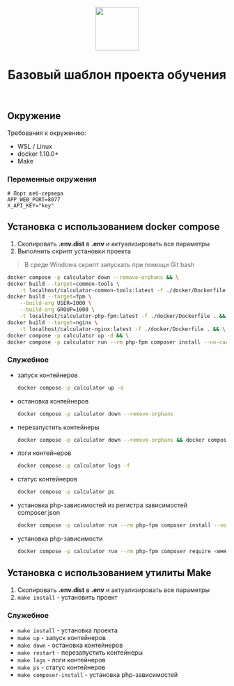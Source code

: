 <p align="center">
    <a href="https://github.com/yiisoft" target="_blank">
        <img src="https://avatars0.githubusercontent.com/u/993323" height="100px">
    </a>
    <h1 align="center">Базовый шаблон проекта обучения</h1>
    <br>
</p>

## Окружение

Требования к окружению:

* WSL / Linux
* docker 1.10.0+
* Make

### Переменные окружения

```dotenv
# Порт веб-сервера
APP_WEB_PORT=8077
X_API_KEY="key"
```

## Установка с использованием docker compose

1. Скопировать **.env.dist** в **.env** и актуализировать все параметры
1. Выполнить скрипт установки проекта
> В среде Windows скрипт запускать при помощи Git bash
```sh
docker compose -p calculator down --remove-orphans && \
docker build --target=common-tools \
	-t localhost/calculator-common-tools:latest -f ./docker/Dockerfile . && \
docker build --target=fpm \
	--build-arg USER=1000 \
	--build-arg GROUP=1000 \
	-t localhost/calculator-php-fpm:latest -f ./docker/Dockerfile . && \
docker build --target=nginx \
	-t localhost/calculator-nginx:latest -f ./docker/Dockerfile . && \
docker compose -p calculator up -d && \
docker compose -p calculator run --rm php-fpm composer install --no-cache
```

### Служебное

- запуск контейнеров
    ```sh
    docker compose -p calculator up -d
    ```
- остановка контейнеров
    ```sh
    docker compose -p calculator down --remove-orphans
    ```
- перезапустить контейнеры
    ```sh
    docker compose -p calculator down --remove-orphans && docker compose -p calculator up -d
    ```
- логи контейнеров
    ```sh
    docker compose -p calculator logs -f
    ```
- статус контейнеров
    ```sh
    docker compose -p calculator ps
    ```
- установка php-зависимостей из регистра зависимостей composer.json
    ```sh
    docker compose -p calculator run --rm php-fpm composer install --no-cache
    ```
- установка php-зависимости
    ```sh
    docker compose -p calculator run --rm php-fpm composer require <имя_пакета>
    ```

## Установка с использованием утилиты Make

1. Скопировать **.env.dist** в **.env** и актуализировать все параметры
1. `make install` - установить проект

### Служебное

- `make install` - установка проекта
- `make up` - запуск контейнеров
- `make down` - остановка контейнеров
- `make restart` - перезапустить контейнеры
- `make logs` - логи контейнеров
- `make ps` - статус контейнеров
- `make composer-install` - установка php-зависимостей